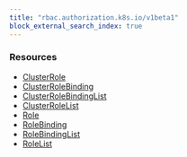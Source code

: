 ```yaml
---
title: "rbac.authorization.k8s.io/v1beta1"
block_external_search_index: true
---
```


<!-- WARNING: this file was generated by Pulumi Docs Generator. -->
<!-- Do not edit by hand unless you're certain you know what you are doing! -->

<h3>Resources</h3>
<ul class="api">
    <li><a href="clusterrole"><span class="symbol resource"></span>ClusterRole</a></li>
    <li><a href="clusterrolebinding"><span class="symbol resource"></span>ClusterRoleBinding</a></li>
    <li><a href="clusterrolebindinglist"><span class="symbol resource"></span>ClusterRoleBindingList</a></li>
    <li><a href="clusterrolelist"><span class="symbol resource"></span>ClusterRoleList</a></li>
    <li><a href="role"><span class="symbol resource"></span>Role</a></li>
    <li><a href="rolebinding"><span class="symbol resource"></span>RoleBinding</a></li>
    <li><a href="rolebindinglist"><span class="symbol resource"></span>RoleBindingList</a></li>
    <li><a href="rolelist"><span class="symbol resource"></span>RoleList</a></li>
</ul>

